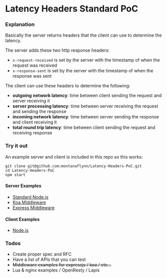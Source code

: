 # Latency Headers Standard PoC

### Explanation

Basically the server returns headers that the client can use to determine the latency.

The server adds these two http response headers:

- `x-request-received` is set by the server with the timestamp of when the request was received
- `x-response-sent` is set by the server with the timestamp of when the response was sent

The client can use these headers to determine the following:

- **outgoing network latency**: time between client sending the request and server receiving it
- **server processing latency**: time between server receiving the request and sending the response
- **incoming network latency**: time between server sending the response and client receiving it
- **total round trip latency**: time between client sending the request and receiving response

### Try it out

An example server and client is included in this repo so this works:

```shell
git clone git@github.com:montanaflynn/Latency-Headers-PoC.git
cd Latency-Headers-PoC
npm start
```

#### Server Examples

- [Standard Node.js](https://github.com/montanaflynn/Latency-Headers-PoC/blob/master/examples/node-standard-http/index.js)
- [Koa Middleware](https://github.com/montanaflynn/Latency-Headers-PoC/tree/master/examples/koa-middleware)
- [Express Middleware](https://github.com/montanaflynn/Latency-Headers-PoC/tree/master/examples/express-middleware)

#### Client Examples

- [Node.js](https://github.com/montanaflynn/Latency-Headers-PoC/blob/master/client.js)

### Todos

- Create proper spec and RFC
- Have a list of APIs that you can test
- <del>Middleware examples for expressjs / koa / etc...</del>
- Lua & nginx examples / OpenResty / Lapis